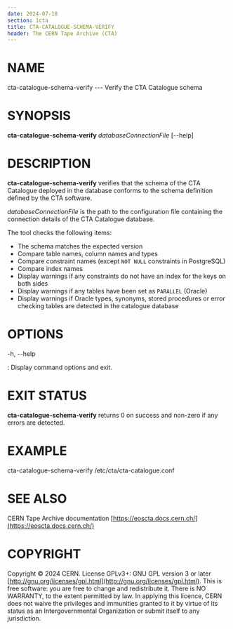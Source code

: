 ```yaml
---
date: 2024-07-18
section: 1cta
title: CTA-CATALOGUE-SCHEMA-VERIFY
header: The CERN Tape Archive (CTA)
---
```

<!---
@project      The CERN Tape Archive (CTA)
@copyright    Copyright © 2020-2024 CERN
@license      This program is free software, distributed under the terms of the GNU General Public
              Licence version 3 (GPL Version 3), copied verbatim in the file "COPYING". You can
              redistribute it and/or modify it under the terms of the GPL Version 3, or (at your
              option) any later version.

              This program is distributed in the hope that it will be useful, but WITHOUT ANY
              WARRANTY; without even the implied warranty of MERCHANTABILITY or FITNESS FOR A
              PARTICULAR PURPOSE. See the GNU General Public License for more details.

              In applying this licence, CERN does not waive the privileges and immunities
              granted to it by virtue of its status as an Intergovernmental Organization or
              submit itself to any jurisdiction.
--->

# NAME

cta-catalogue-schema-verify --- Verify the CTA Catalogue schema

# SYNOPSIS

**cta-catalogue-schema-verify** *databaseConnectionFile* \[\--help]

# DESCRIPTION

**cta-catalogue-schema-verify** verifies that the schema of the CTA
Catalogue deployed in the database conforms to the schema definition
defined by the CTA software.

*databaseConnectionFile* is the path to the configuration file
containing the connection details of the CTA Catalogue database.

The tool checks the following items:

-   The schema matches the expected version
-   Compare table names, column names and types
-   Compare constraint names (except `NOT NULL` constraints in PostgreSQL)
-   Compare index names
-   Display warnings if any constraints do not have an index for the keys on both sides
-   Display warnings if any tables have been set as `PARALLEL` (Oracle)
-   Display warnings if Oracle types, synonyms, stored procedures or
    error checking tables are detected in the catalogue database

# OPTIONS

-h, \--help

:   Display command options and exit.

# EXIT STATUS

**cta-catalogue-schema-verify** returns 0 on success and non-zero if any
errors are detected.

# EXAMPLE

cta-catalogue-schema-verify /etc/cta/cta-catalogue.conf

# SEE ALSO

CERN Tape Archive documentation [https://eoscta.docs.cern.ch/](https://eoscta.docs.cern.ch/)

# COPYRIGHT

Copyright © 2024 CERN. License GPLv3+: GNU GPL version 3 or later [http://gnu.org/licenses/gpl.html](http://gnu.org/licenses/gpl.html).
This is free software: you are free to change and redistribute it. There is NO WARRANTY, to the extent permitted by law.
In applying this licence, CERN does not waive the privileges and immunities granted to it by virtue of its status as an
Intergovernmental Organization or submit itself to any jurisdiction.
